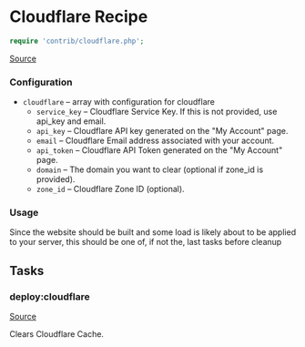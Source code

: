 <!-- DO NOT EDIT THIS FILE! -->
<!-- Instead edit contrib/cloudflare.php -->
<!-- Then run bin/docgen -->

# Cloudflare Recipe

```php
require 'contrib/cloudflare.php';
```

[Source](/contrib/cloudflare.php)




### Configuration

- `cloudflare` – array with configuration for cloudflare
    - `service_key` – Cloudflare Service Key. If this is not provided, use api_key and email.
    - `api_key` – Cloudflare API key generated on the "My Account" page.
    - `email` – Cloudflare Email address associated with your account.
    - `api_token` – Cloudflare API Token generated on the "My Account" page.
    - `domain` – The domain you want to clear (optional if zone_id is provided).
    - `zone_id` – Cloudflare Zone ID (optional).

### Usage

Since the website should be built and some load is likely about to be applied to your server, this should be one of,
if not the, last tasks before cleanup




## Tasks

### deploy:cloudflare
[Source](https://github.com/deployphp/deployer/blob/master/contrib/cloudflare.php#L23)

Clears Cloudflare Cache.




